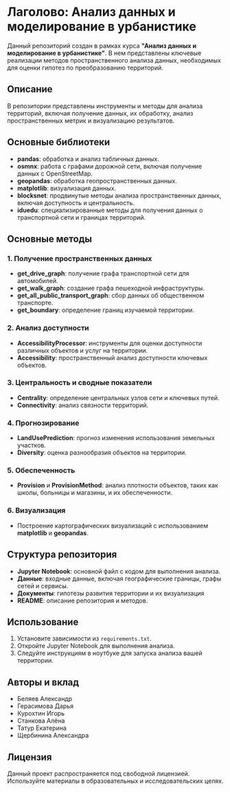 # Лаголово: Анализ данных и моделирование в урбанистике

Данный репозиторий создан в рамках курса **"Анализ данных и моделирование в урбанистике"**. В нем представлены ключевые реализации методов пространственного анализа данных, необходимых для оценки гипотез по преобразованию территорий.

## Описание

В репозитории представлены инструменты и методы для анализа территорий, включая получение данных, их обработку, анализ пространственных метрик и визуализацию результатов.

## Основные библиотеки
- **pandas**: обработка и анализ табличных данных.
- **osmnx**: работа с графами дорожной сети, включая получение данных с OpenStreetMap.
- **geopandas**: обработка геопространственных данных.
- **matplotlib**: визуализация данных.
- **blocksnet**: продвинутые методы анализа пространственных данных, включая доступность и центральность.
- **iduedu**: специализированные методы для получения данных о транспортной сети и границах территорий.

## Основные методы

### 1. Получение пространственных данных
- **get_drive_graph**: получение графа транспортной сети для автомобилей.
- **get_walk_graph**: создание графа пешеходной инфраструктуры.
- **get_all_public_transport_graph**: сбор данных об общественном транспорте.
- **get_boundary**: определение границ изучаемой территории.

### 2. Анализ доступности
- **AccessibilityProcessor**: инструменты для оценки доступности различных объектов и услуг на территории.
- **Accessibility**: пространственный анализ доступности ключевых объектов.

### 3. Центральность и сводные показатели
- **Centrality**: определение центральных узлов сети и ключевых путей.
- **Connectivity**: анализ связности территорий.

### 4. Прогнозирование
- **LandUsePrediction**: прогноз изменения использования земельных участков.
- **Diversity**: оценка разнообразия объектов на территории.

### 5. Обеспеченность
- **Provision** и **ProvisionMethod**: анализ плотности объектов, таких как школы, больницы и магазины, и их обеспеченности.

### 6. Визуализация
- Построение картографических визуализаций с использованием **matplotlib** и **geopandas**.

## Структура репозитория
- **Jupyter Notebook**: основной файл с кодом для выполнения анализа.
- **Данные**: входные данные, включая географические границы, графы сетей и сервисы.
- **Документы**: гипотезы развития территории и их визуализация
- **README**: описание репозитория и методов.

## Использование
1. Установите зависимости из `requirements.txt`.
2. Откройте Jupyter Notebook для выполнения анализа.
3. Следуйте инструкциям в ноутбуке для запуска анализа вашей территории.

## Авторы и вклад
- Беляев Александр
- Герасимова Дарья
- Курохтин Игорь
- Станкова Алёна
- Татур Екатерина
- Щербинина Александра

## Лицензия
Данный проект распространяется под свободной лицензией. Используйте материалы в образовательных и исследовательских целях.
